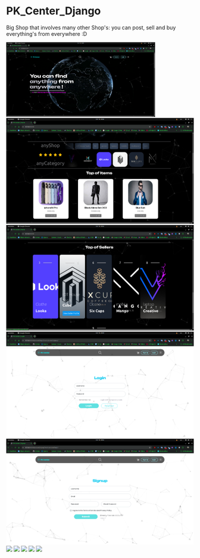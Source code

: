 # PK_Center_Django
Big Shop that involves many other Shop's: you can post, sell and buy everything's from everywhere :D

<img src="read-me images/home1.png" width="400" height="200">
<img src="read-me images/home2.png">
<img src="read-me images/home3.png">
<img src="read-me images/users1.png">
<img src="read-me images/users2.png">
<img src="product1.png">
<img src="product2.png">
<img src="product3.png">
<img src="card1.png">
<img src="card2.png">
